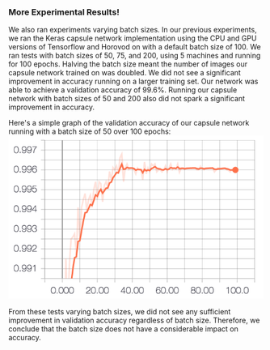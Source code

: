 ### More Experimental Results!

We also ran experiments varying batch sizes. In our previous experiments, we ran the Keras capsule network implementation using the CPU and GPU versions of Tensorflow and Horovod on with a default batch size of 100.
We ran tests with batch sizes of 50, 75, and 200, using 5 machines and running for 100 epochs. Halving the batch size meant the number of images our capsule network trained on was doubled. We did not see a significant improvement in accuracy running on a larger training set. Our network was able to achieve a validation accuracy of 99.6%. Running our capsule network with batch sizes of 50 and 200 also did not spark a significant improvement in accuracy.

Here's a simple graph of the validation accuracy of our capsule network running with a batch size of 50 over 100 epochs:
![alt text](50_batch_screenshot.png)

From these tests varying batch sizes, we did not see any sufficient improvement in validation accuracy regardless of batch size. Therefore, we conclude that the batch size does not have a considerable impact on accuracy.

